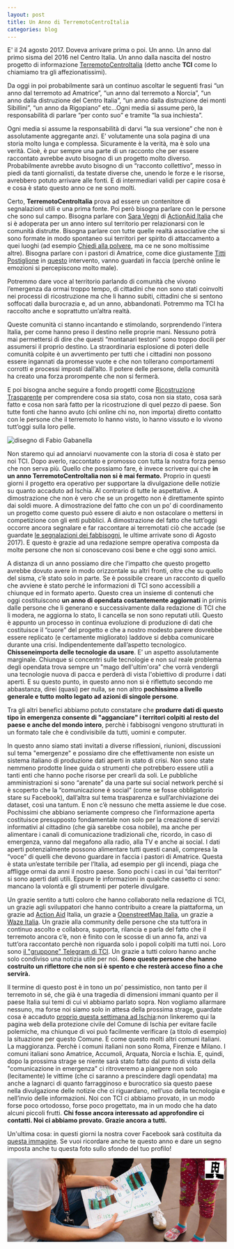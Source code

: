 ```yaml
---
layout: post
title: Un Anno di TerremotoCentroItalia
categories: blog
---
```


E' il 24 agosto 2017. Doveva arrivare prima o poi. Un anno. Un anno dal primo sisma del 2016 nel Centro Italia. Un anno dalla nascita del nostro progetto di informazione [TerremotoCentroItalia](https://www.covid19italia.info/) (detto anche **TCI** come lo chiamiamo tra gli affezionatissimi).

Da oggi in poi probabilmente sarà un continuo ascoltar le seguenti frasi “un anno dal terremoto ad Amatrice”, “un anno dal terremoto a Norcia”, “un anno dalla distruzione del Centro Italia”, “un anno dalla distruzione dei monti Sibillini”, “un anno da Rigopiano” etc...Ogni media si assume però, la responsabilità di parlare “per conto suo” e tramite “la sua inchiesta”.

Ogni media si assume la responsabilità di darvi “la sua versione” che non è assolutamente aggregante anzi. E’ volutamente una sola pagina di una storia molto lunga e complessa. Sicuramente è la verità, ma è solo una verità. Cioè, è pur sempre una parte di un racconto che per essere raccontato avrebbe avuto bisogno di un progetto molto diverso. Probabilmente avrebbe avuto bisogno di un “racconto collettivo”, messo in piedi da tanti giornalisti, da testate diverse che, unendo le forze e le risorse, avrebbero potuto arrivare alle fonti. E di intermediari validi per capire cosa è e cosa è stato questo anno ce ne sono molti.

Certo, **TerremotoCentroItalia** prova ad essere un contenitore di segnalazioni utili e una prima fonte. Poi però bisogna parlare con le persone che sono sul campo. Bisogna parlare con [Sara Vegni](http://www.actionaid.org/it/profiles/sara-vegni) di [ActionAid Italia](http://www.actionaid.it/) che si è adoperata per un anno intero sul territorio per relazionarsi con le comunità distrutte. Bisogna parlare con tutte quelle realtà associative che si sono formate in modo spontaneo sui territori per spirito di attaccamento a quei luoghi (ad esempio [Chiedi alla polvere](https://it-it.facebook.com/centroItaliaterremoto/), ma ce ne sono moltissime altre). Bisogna parlare con i pastori di Amatrice, come dice giustamente [Titti Postiglione](http://presidenza.governo.it/AmministrazioneTrasparente/Personale/curriculum/dettaglio.asp?d=196975&queryInServizio=nocessa) in [questo](https://www.youtube.com/watch?v=bQ9VaJk3NDc&index=2&t=3080s&list=PLdIRkt_YxJxBbcKLKoSYb6EOsdYL8LECM) intervento, vanno guardati in faccia (perchè online le emozioni si percepiscono molto male).

Potremmo dare voce al territorio parlando di comunità che vivono l’emergenza da ormai troppo tempo, di cittadini che non sono stati coinvolti nei processi di ricostruzione ma che li hanno subiti, cittadini che si sentono soffocati dalla burocrazia e, ad un anno, abbandonati. Potremmo ma TCI ha raccolto anche e soprattutto un’altra realtà.

Queste comunità ci stanno incantando e stimolando, sorprendendo l'intera Italia, per come hanno preso il destino nelle proprie mani. Nessuno potrà mai permettersi di dire che questi “montanari testoni” sono troppo docili per assumersi il proprio destino. La straordinaria esplosione di poteri delle comunità colpite è un avvertimento per tutti che i cittadini non possono essere ingannati da promesse vuote e che non tollerano comportamenti corrotti e processi imposti dall’alto. Il potere delle persone, della comunità ha creato una forza prorompente che non si fermerà.

E poi bisogna anche seguire a fondo progetti come [Ricostruzione Trasparente](http://ricostruzionetrasparente.it/) per comprendere cosa sia stato, cosa non sia stato, cosa sarà fatto e cosa non sarà fatto per la ricostruzione di quel pezzo di paese. Son tutte fonti che hanno avuto (chi online chi no, non importa) diretto contatto con le persone che il terremoto lo hanno visto, lo hanno vissuto e lo vivono tutt’oggi sulla loro pelle.

![disegno di Fabio Gabanella](https://iltempe.github.io/assets/article_images/2017-08-22-un-anno-di-TCI/FabioGabanella.jpg)

Non staremo qui ad annoiarvi nuovamente con la storia di cosa è stato per noi TCI. Dopo averlo, raccontato e promosso con tutta la nostra forza penso che non serva più. Quello che possiamo fare, è invece scrivere qui che **in un anno TerremotoCentroItalia non si è mai fermato.** Proprio in questi giorni il progetto era operativo per supportare la divulgazione delle notizie su quanto accaduto ad Ischia. Al contrario di tutte le aspettative. A dimostrazione che non è vero che se un progetto non è direttamente spinto dai soldi muore. A dimostrazione del fatto che con un po’ di coordinamento un progetto come questo può essere di aiuto e non ostacolare o mettersi in competizione con gli enti pubblici. A dimostrazione del fatto che tutt’oggi occorre ancora segnalare e far raccontare ai terremotati ciò che accade (se guardate [le segnalazioni dei fabbisogni](https://www.covid19italia.info/fabbisogni/), le ultime arrivate sono di Agosto 2017). E questo è grazie ad una redazione sempre operativa composta da molte persone che non si conoscevano cosi bene e che oggi sono amici.

A distanza di un anno possiamo dire che l’impatto che questo progetto avrebbe dovuto avere in modo orizzontale su altri fronti, oltre che su quello del sisma, c’è stato solo in parte. Se è possibile creare un racconto di quello che avviene è stato perché le informazioni di TCI sono accessibili a chiunque ed in formato aperto. Questo crea un insieme di contenuti che oggi costituiscono **un anno di opendata costantemente aggiornati** in primis dalle persone che li generano e successivamente dalla redazione di TCI che li modera, ne aggiorna lo stato, li cancella se non sono reputati utili. Questo è appunto un processo in continua evoluzione di produzione di dati che costituisce il “cuore” del progetto e che a nostro modesto parere dovrebbe essere replicato (e certamente migliorato) laddove si debba comunicare durante una crisi. Indipendentemente dall’aspetto tecnologico. **Chisseneimporta delle tecnologie da usare**. E’ un aspetto assolutamente marginale. Chiunque si concentri sulle tecnologie e non sul reale problema degli opendata trova sempre un "mago dell'ultim'ora" che vorrà vendergli una tecnologie nuova di pacca e perderà di vista l'obiettivo di produrre i dati aperti. E su questo punto, in questo anno non si è riflettuto secondo me abbastanza, direi (quasi) per nulla, se non altro **pochissimo a livello generale e tutto molto legato ad azioni di singole persone**.

Tra gli altri benefici abbiamo potuto constatare che **produrre dati di questo tipo in emergenza consente di "agganciare" i territori colpiti al resto del paese e anche del mondo intero**, perchè i fabbisogni vengono strutturati in un formato tale che è condivisibile da tutti, uomini e computer.

In questo anno siamo stati invitati a diverse riflessioni, riunioni, discussioni sul tema "emergenze" e possiamo dire che effettivamente non esiste un sistema italiano di produzione dati aperti in stato di crisi. Non sono state nemmeno prodotte linee guida o strumenti che potrebbero essere utili a tanti enti che hanno poche risorse per crearli da soli. Le pubbliche amministrazioni si sono “arenate” da una parte sui social network perché si è scoperto che la “comunicazione è social” (come se fosse obbligatorio stare su Facebook), dall’altra sul tema trasparenza e sull’archiviazione dei dataset, così una tantum. E non c’è nessuno che metta assieme le due cose. Pochissimi che abbiano seriamente compreso che l’informazione aperta costituisce presupposto fondamentale non solo per la creazione di servizi informativi al cittadino (che già sarebbe cosa nobile), ma anche per alimentare i canali di comunicazione tradizionali che, ricordo, in caso di emergenza, vanno dal megafono alla radio, alla TV e anche ai social. I dati aperti potenzialmente possono alimentare tutti questi canali, compresa la “voce” di quelli che devono guardare in faccia i pastori di Amatrice. Questa è stata un’estate terribile per l’Italia, ad esempio per gli incendi, piaga che affligge ormai da anni il nostro paese. Sono pochi i casi in cui “dai territori” si sono aperti dati utili. Eppure le informazioni in qualche cassetto ci sono: mancano la volontà e gli strumenti per poterle divulgare.

Un grazie sentito a tutti coloro che hanno collaborato nella redazione di TCI, un grazie agli sviluppatori che hanno contribuito a creare la piattaforma, un grazie ad [Action Aid](https://www.actionaid.it/) Italia, un grazie a [OpenstreetMap Italia](https://openstreetmap.it/), un grazie a [Waze Italia](https://www.waze.com/it/). Un grazie alla community delle persone che sta tutt’ora in continuo ascolto e collabora, supporta, rilancia e parla del fatto che il terremoto ancora c’è, non è finito con le scosse di un anno fa, anzi va tutt’ora raccontato perchè non riguarda solo i popoli colpiti ma tutti noi. Loro sono [il "gruppone" Telegram di TCI](https://t.me/joinchat/BgW6eEBsI3rLKsJk9L7FJg). Un grazie a tutti coloro hanno anche solo condiviso una notizia utile per noi. **Sono queste persone che hanno costruito un riflettore che non si è spento e che resterà acceso fino a che servirà.**

Il termine di questo post è in tono un po’ pessimistico, non tanto per il terremoto in sé, che già è una tragedia di dimensioni immani  quanto per il paese Italia sui temi di cui vi abbiamo parlato sopra. Non vogliamo allarmare nessuno, ma forse noi siamo solo in attesa della prossima strage, guardate cosa è accaduto [proprio questa settimana ad Ischia](http://www.ansa.it/campania/notizie/2017/08/21/terremotopaura-a-ischiagente-in-strada_e0d9321d-44da-4f81-bfcf-fe2db79aac55.html):non linkeremo qui la pagina web della protezione civile del Comune di Ischia per evitare facile polemiche, ma chiunque di voi può facilmente verificare (a titolo di esempio) la situazione per questo Comune. E come questo molti altri comuni italiani. La maggioranza. Perchè i comuni italiani non sono Roma, Firenze e Milano. I comuni italiani sono Amatrice, Accumoli, Arquata, Norcia e Ischia. E, quindi, dopo la prossima strage se niente sarà stato fatto dal punto di vista della "comunicazione in emergenza" ci ritroveremo a piangere non solo (lecitamente) le vittime (che ci saranno a prescindere dagli opendata) ma anche a lagnarci di quanto farragginoso e burocratico sia questo paese nella divulgazione delle notizie che ci riguardano, nell’uso della tecnologia e nell’invio delle informazioni. Noi con TCI ci abbiamo provato, in un modo forse poco ortodosso, forse poco progettato, ma in un modo che ha dato alcuni piccoli frutti. **Chi fosse ancora interessato ad approfondire ci contatti. Noi ci abbiamo provato. Grazie ancora a tutti.**

Un'ultima cosa: in questi giorni la nostra cover Facebook sarà costituita da [questa immagine](/img/TCI_1anno.jpg). Se vuoi ricordare anche te questo anno e dare un segno imposta anche tu questa foto sullo sfondo del tuo profilo!

![la nostra cover ad un anno dal terremoto](/img/TCI_1anno.jpg)


